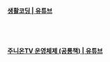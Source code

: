 <br><br>
#### [생활코딩 | 유튜브](https://www.youtube.com/@coohde/playlists)
<br><br>
#### [주니온TV 운영체제 (공룡책) | 유튜브](https://www.youtube.com/watch?v=zGBm37kze9I&list=PLHqxB9kMLLaOs2BM2KbuvttBYCgDoFm-5)
<br><br>

